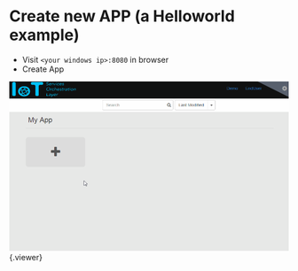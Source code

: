 # Create new APP (a Helloworld example)
 - Visit `<your windows ip>:8080` in browser
 - Create App

![](./doc/pic/create_app.gif){.viewer}
